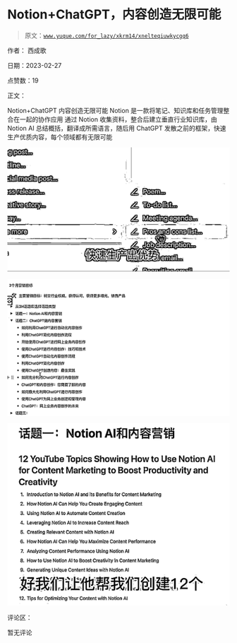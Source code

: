 # Notion+ChatGPT，内容创造无限可能

> 原文：[`www.yuque.com/for_lazy/xkrm14/xnelteqiuwkycgq6`](https://www.yuque.com/for_lazy/xkrm14/xnelteqiuwkycgq6)

作者： 西成歌 

日期：2023-02-27 

点赞数：19 

正文： 

Notion+ChatGPT 内容创造无限可能 Notion 是一款将笔记、知识库和任务管理整合在一起的协作应用 通过 Notion 收集资料，整合后建立垂直行业知识库，由 Notion AI 总结概括，翻译成所需语言，随后用 ChatGPT 发散之前的框架，快速生产优质内容，每个领域都有无限可能 

![](img/8aee65be50dcfca9365ed2184d9a50ad.png)  

![](img/3456e788874da8820a51979c84a93b2e.png)  

![](img/bfcedf3e189ede70ffab69e82893d48c.png)  

评论区： 

暂无评论 

